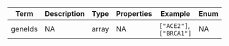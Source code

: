 |Term | Description | Type | Properties | Example | Enum|
| ---| ---| ---| ---| ---| --- |
| geneIds | NA | array | NA | `["ACE2"]`,<br />`["BRCA1"]` | NA|
